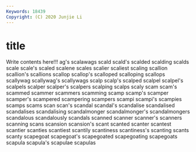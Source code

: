 ```yaml
---
Keywords: 18439
Copyright: (C) 2020 Junjie Li
---
```


# title

Write contents here!!!
ag's 
scalawags 
scald 
scald's 
scalded 
scalding 
scalds
scale 
scale's 
scaled 
scalene 
scales 
scalier 
scaliest 
scaling 
scallion 
scallion's
scallions 
scallop 
scallop's 
scalloped 
scalloping 
scallops 
scallywag 
scallywag's 
scallywags 
scalp
scalp's 
scalped 
scalpel 
scalpel's 
scalpels 
scalper 
scalper's 
scalpers 
scalping 
scalps
scaly 
scam 
scam's 
scammed 
scammer 
scammers 
scamming 
scamp 
scamp's 
scamper
scamper's 
scampered 
scampering 
scampers 
scampi 
scampi's 
scampies 
scamps 
scams 
scan
scan's 
scandal 
scandal's 
scandalise 
scandalised 
scandalises 
scandalising 
scandalmonger 
scandalmonger's 
scandalmongers
scandalous 
scandalously 
scandals 
scanned 
scanner 
scanner's 
scanners 
scanning 
scans 
scansion
scansion's 
scant 
scanted 
scanter 
scantest 
scantier 
scanties 
scantiest 
scantily 
scantiness
scantiness's 
scanting 
scants 
scanty 
scapegoat 
scapegoat's 
scapegoated 
scapegoating 
scapegoats 
scapula
scapula's 
scapulae 
scapulas 
